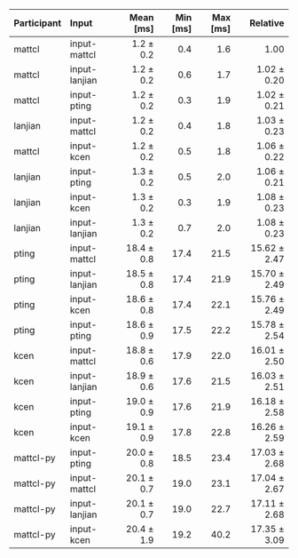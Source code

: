| Participant | Input | Mean [ms] | Min [ms] | Max [ms] | Relative |
|:---|:---|---:|---:|---:|---:|
| mattcl | input-mattcl | 1.2 ± 0.2 | 0.4 | 1.6 | 1.00 |
| mattcl | input-lanjian | 1.2 ± 0.2 | 0.6 | 1.7 | 1.02 ± 0.20 |
| mattcl | input-pting | 1.2 ± 0.2 | 0.3 | 1.9 | 1.02 ± 0.21 |
| lanjian | input-mattcl | 1.2 ± 0.2 | 0.4 | 1.8 | 1.03 ± 0.23 |
| mattcl | input-kcen | 1.2 ± 0.2 | 0.5 | 1.8 | 1.06 ± 0.22 |
| lanjian | input-pting | 1.3 ± 0.2 | 0.5 | 2.0 | 1.06 ± 0.21 |
| lanjian | input-kcen | 1.3 ± 0.2 | 0.3 | 1.9 | 1.08 ± 0.23 |
| lanjian | input-lanjian | 1.3 ± 0.2 | 0.7 | 2.0 | 1.08 ± 0.23 |
| pting | input-mattcl | 18.4 ± 0.8 | 17.4 | 21.5 | 15.62 ± 2.47 |
| pting | input-lanjian | 18.5 ± 0.8 | 17.4 | 21.9 | 15.70 ± 2.49 |
| pting | input-kcen | 18.6 ± 0.8 | 17.4 | 22.1 | 15.76 ± 2.49 |
| pting | input-pting | 18.6 ± 0.9 | 17.5 | 22.2 | 15.78 ± 2.54 |
| kcen | input-mattcl | 18.8 ± 0.6 | 17.9 | 22.0 | 16.01 ± 2.50 |
| kcen | input-lanjian | 18.9 ± 0.6 | 17.6 | 21.5 | 16.03 ± 2.51 |
| kcen | input-pting | 19.0 ± 0.9 | 17.6 | 21.9 | 16.18 ± 2.58 |
| kcen | input-kcen | 19.1 ± 0.9 | 17.8 | 22.8 | 16.26 ± 2.59 |
| mattcl-py | input-pting | 20.0 ± 0.8 | 18.5 | 23.4 | 17.03 ± 2.68 |
| mattcl-py | input-mattcl | 20.1 ± 0.7 | 19.0 | 23.1 | 17.04 ± 2.67 |
| mattcl-py | input-lanjian | 20.1 ± 0.7 | 19.0 | 22.7 | 17.11 ± 2.68 |
| mattcl-py | input-kcen | 20.4 ± 1.9 | 19.2 | 40.2 | 17.35 ± 3.09 |
